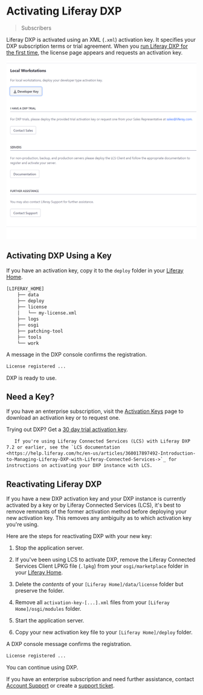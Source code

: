 # Activating Liferay DXP

> Subscribers

Liferay DXP is activated using an XML (`.xml`) activation key.  It specifies your DXP subscription terms or trial agreement. When you [run Liferay DXP for the first time](../installing-liferay/running-liferay-dxp-for-the-first-time.md), the license page appears and requests an activation key.

![When you run DXP for the first time, it displays the license page.](./activating-liferay-dxp/images/01.png)

## Activating DXP Using a Key

If you have an activation key, copy it to the `deploy` folder in your [Liferay Home](../reference/liferay-home.md).

```
[LIFERAY_HOME]
    ├── data
    ├── deploy
    ├── license
    │   └── my-license.xml
    ├── logs
    ├── osgi
    ├── patching-tool
    ├── tools
    └── work
```

A message in the DXP console confirms the registration.

```bash
License registered ...
```

DXP is ready to use.

## Need a Key?

If you have an enterprise subscription, visit the
[Activation Keys](https://customer.liferay.com/activation-key) page to download an activation key or to request one.

Trying out DXP? Get a [30 day trial activation key](https://www.liferay.com/products/dxp/30-day-trial).

```note::
   If you're using Liferay Connected Services (LCS) with Liferay DXP 7.2 or earlier, see the `LCS documentation <https://help.liferay.com/hc/en-us/articles/360017897492-Introduction-to-Managing-Liferay-DXP-with-Liferay-Connected-Services->`_ for instructions on activating your DXP instance with LCS.
```

## Reactivating Liferay DXP

If you have a new DXP activation key and your DXP instance is currently activated by a key or by Liferay Connected Services (LCS), it's best to remove remnants of the former activation method before deploying your new activation key. This removes any ambiguity as to which activation key you're using.

Here are the steps for reactivating DXP with your new key:

1. Stop the application server.

1. If you've been using LCS to activate DXP, remove the Liferay Connected Services Client LPKG file (`.lpkg`) from your `osgi/marketplace` folder in your [Liferay Home](../reference/liferay-home.md).

1. Delete the _contents_ of your `[Liferay Home]/data/license` folder but preserve the folder.

1. Remove all `activation-key-[...].xml` files from your `[Liferay Home]/osgi/modules` folder.

1. Start the application server.

1. Copy your new activation key file to your `[Liferay Home]/deploy` folder.

A DXP console message confirms the registration.

```bash
License registered ...
```

You can continue using DXP.

If you have an enterprise subscription and need further assistance, contact [Account Support](https://help.liferay.com/hc/en-us/articles/360018414031) or create a [support ticket](https://help.liferay.com/hc/requests/new).
